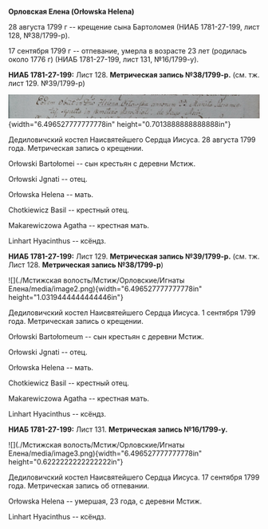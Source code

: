 **Орловская Елена (Orłowska Helena)**

28 августа 1799 г -- крещение сына Бартоломея (НИАБ 1781-27-199, лист
128, №38/1799-р).

17 сентября 1799 г -- отпевание, умерла в возрасте 23 лет (родилась
около 1776 г) (НИАБ 1781-27-199, лист 131, №16/1799-у).

**НИАБ 1781-27-199:** Лист 128. **Метрическая запись №38/1799-р.** (см.
тж. лист 129. №39/1799-р)

![](./media/7eccabb6f7169d87c70082fa141c1d9d0da5dea3.png){width="6.496527777777778in"
height="0.7013888888888888in"}

Дедиловичский костел Наисвятейшего Сердца Иисуса. 28 августа 1799 года.
Метрическая запись о крещении.

Orłowski Bartołomei -- сын крестьян с деревни Мстиж.

Orłowski Jgnati -- отец.

Orłowska Helena -- мать.

Chotkiewicz Basil -- крестный отец.

Makarewiczowa Agatha -- крестная мать.

Linhart Hyacinthus -- ксёндз.

**НИАБ 1781-27-199:** Лист 129. **Метрическая запись №39/1799-р.** (см.
тж. Лист 128. **Метрическая запись №38/1799-р**)

![](./Мстижская волость/Мстиж/Орловские/Игнаты Елена/media/image2.png){width="6.496527777777778in"
height="1.0319444444444446in"}

Дедиловичский костел Наисвятейшего Сердца Иисуса. 1 сентября 1799 года.
Метрическая запись о крещении.

Orłowski Bartołomeum -- сын крестьян с деревни Мстиж.

Orłowski Jgnati -- отец.

Orłowska Helena -- мать.

Chotkiewicz Basil -- крестный отец.

Makarewiczowa Agatha -- крестная мать.

Linhart Hyacinthus -- ксёндз.

**НИАБ 1781-27-199:** Лист 131. **Метрическая запись №16/1799-у.**

![](./Мстижская волость/Мстиж/Орловские/Игнаты Елена/media/image3.png){width="6.496527777777778in"
height="0.6222222222222222in"}

Дедиловичский костел Наисвятейшего Сердца Иисуса. 17 сентября 1799 года.
Метрическая запись об отпевании.

Orłowska Helena -- умершая, 23 года, с деревни Мстиж.

Linhart Hyacinthus -- ксёндз.
